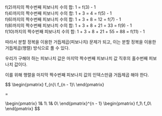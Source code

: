 f(2)까지의 짝수번째 피보나치 수의 합: 1 = f(3) - 1   
f(4)까지의 짝수번째 피보나치 수의 합: 1 + 3 = 4 = f(5) - 1   
f(6)까지의 짝수번째 피보나치 수의 합: 1 + 3 + 8 = 12 = f(7) - 1   
f(8)까지의 짝수번째 피보나치 수의 합: 1 + 3 + 8 + 21 = 33 = f(9) - 1   
f(10)까지의 짝수번째 피보나치 수의 합: 1 + 3 + 8 + 21 + 55 = 88 = f(11) - 1   

따라서 분할 정복을 이용한 거듭제곱(피보나치) 문제가 되고, 이는 분할 정복을 이용한 거듭제곱(행렬) 방식으로 풀 수 있다.

우리가 구해야 하는 피보나치 값은 마지막 짝수번째 피보나치 값 직후의 홀수번째 피보나치 값이다.

이를 위해 행렬을 마지막 짝수번째 피보나치 값의 인덱스만큼 거듭제곱 해야 한다.

$$
\begin{pmatrix}
f_{n}\\
f_{n - 1}\\
\end{pmatrix}

= 

\begin{pmatrix}
1& 1\\
1& 0\\
\end{pmatrix}^{n - 1}
\begin{pmatrix}
f_1\\
f_0\\
\end{pmatrix}
$$





